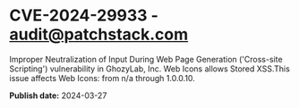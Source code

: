 # CVE-2024-29933 - audit@patchstack.com

Improper Neutralization of Input During Web Page Generation ('Cross-site Scripting') vulnerability in GhozyLab, Inc. Web Icons allows Stored XSS.This issue affects Web Icons: from n/a through 1.0.0.10.



**Publish date:** 2024-03-27
